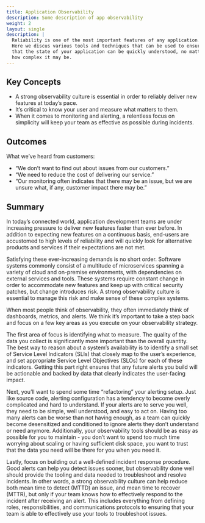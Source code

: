 ```yaml
---
title: Application Observability
description: Some description of app observability
weight: 2
layout: single
description: |
  Reliability is one of the most important features of any application.
  Here we discus various tools and techniques that can be used to ensure
  that the state of your application can be quickly understood, no matter
  how complex it may be.
---
```


## Key Concepts

- A strong observability culture is essential in order to reliably deliver new
  features at today’s pace.
- It’s critical to know your user and measure what matters to them.
- When it comes to monitoring and alerting, a relentless focus on simplicity
  will keep your team as effective as possible during incidents.

## Outcomes

What we’ve heard from customers:

- “We don’t want to find out about issues from our customers.”
- “We need to reduce the cost of delivering our service.”
- “Our monitoring often indicates that there may be an issue, but we are unsure
  what, if any, customer impact there may be.”

## Summary

In today’s connected world, application development teams are under increasing
pressure to deliver new features faster than ever before. In addition to
expecting new features on a continuous basis, end-users are accustomed to high
levels of reliability and will quickly look for alternative products and
services if their expectations are not met.

Satisfying these ever-increasing demands is no short order. Software systems
commonly consist of a multitude of microservices spanning a variety of cloud and
on-premise environments, with dependencies on external services and tools. These
systems require constant change in order to accommodate new features and keep up
with critical security patches, but change introduces risk. A strong
observability culture is essential to manage this risk and make sense of these
complex systems.

When most people think of observability, they often immediately think of
dashboards, metrics, and alerts. We think it’s important to take a step back and
focus on a few key areas as you execute on your observability strategy.

The first area of focus is identifying what to measure. The quality of the data
you collect is significantly more important than the overall quantity. The best
way to reason about a system’s availability is to identify a small set of
Service Level Indicators (SLIs) that closely map to the user’s experience, and
set appropriate Service Level Objectives (SLOs) for each of these indicators.
Getting this part right ensures that any future alerts you build will be
actionable and backed by data that clearly indicates the user-facing impact.

Next, you’ll want to spend some time “refactoring” your alerting setup. Just
like source code, alerting configuration has a tendency to become overly
complicated and hard to understand. If your alerts are to serve you well, they
need to be simple, well understood, and easy to act on. Having too many alerts
can be worse than not having enough, as a team can quickly become desensitized
and conditioned to ignore alerts they don’t understand or need anymore.
Additionally, your observability tools should be as easy as possible for you to
maintain - you don’t want to spend too much time worrying about scaling or
having sufficient disk space, you want to trust that the data you need will be
there for you when you need it.

Lastly, focus on building out a well-defined incident response procedure. Good
alerts can help you detect issues sooner, but observability done well should
provide the tooling and data needed to troubleshoot and resolve incidents. In
other words, a strong observability culture can help reduce both mean time to
detect (MTTD) an issue, and mean time to recover (MTTR), but only if your team
knows how to effectively respond to the incident after receiving an alert. This
includes everything from defining roles, responsibilities, and communications
protocols to ensuring that your team is able to effectively use your tools to
troubleshoot issues.
